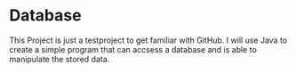 # Database
This Project is just a testproject to get familiar with GitHub.
I will use Java to create a simple program that can accsess a database and is able to manipulate the stored data.
